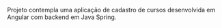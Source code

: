 Projeto contempla uma aplicação de cadastro de cursos desenvolvida em Angular com backend em Java Spring.
